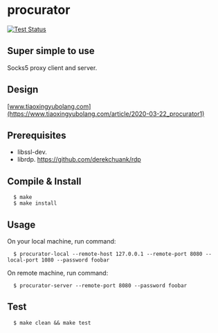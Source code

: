 # procurator

[![Test Status](https://github.com/derekchuank/procurator/workflows/Test/badge.svg)](https://github.com/derekchuank/procurator/actions)

## Super simple to use

Socks5 proxy client and server.

## Design

[www.tiaoxingyubolang.com](https://www.tiaoxingyubolang.com/article/2020-03-22_procurator1)

## Prerequisites

- libssl-dev.
- librdp. https://github.com/derekchuank/rdp

## Compile & Install

```
  $ make
  $ make install
```

## Usage

On your local machine, run command:
```
  $ procurator-local --remote-host 127.0.0.1 --remote-port 8080 --local-port 1080 --password foobar
```

On remote machine, run command:
```
  $ procurator-server --remote-port 8080 --password foobar
```

## Test
```
  $ make clean && make test
```
